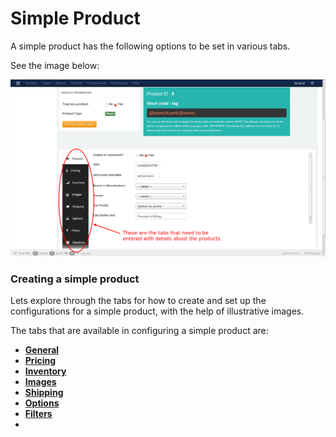 # Simple Product

A simple product has the following options to be set in various tabs.

See the image below:

![Simple Product](product_simple.png)

### Creating a simple product

Lets explore through the tabs for how to create and set up the configurations for a simple product, with the help of illustrative images.

The tabs that are available in configuring a simple product are:

* **[General](http://j2store.gitbooks.io/user-guide/content/conf_general.html)**
* **[Pricing](http://j2store.gitbooks.io/user-guide/content/conf_pricing.html)**
* **[Inventory](http://j2store.gitbooks.io/user-guide/content/conf_inventory.html)**
* **[Images](http://j2store.gitbooks.io/user-guide/content/conf_images.html)**
* **[Shipping](http://j2store.gitbooks.io/user-guide/content/conf_shipping.html)**
* **[Options](http://j2store.gitbooks.io/user-guide/content/conf_options.html)**
* **[Filters](http://j2store.gitbooks.io/user-guide/content/conf_filters.html)**
* **[](http://j2store.gitbooks.io/user-guide/content/conf_relations.html)**
